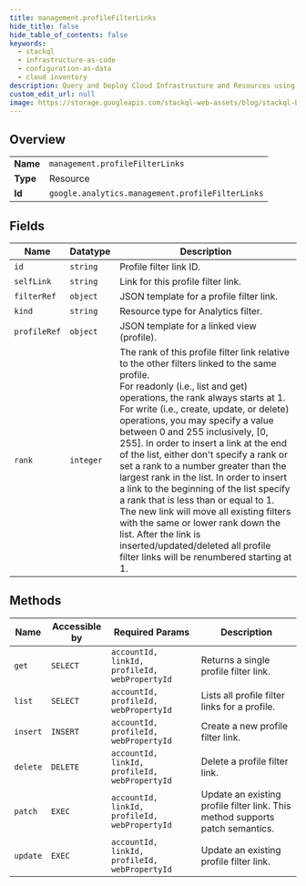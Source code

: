 ```yaml
---
title: management.profileFilterLinks
hide_title: false
hide_table_of_contents: false
keywords:
  - stackql
  - infrastructure-as-code
  - configuration-as-data
  - cloud inventory
description: Query and Deploy Cloud Infrastructure and Resources using SQL
custom_edit_url: null
image: https://storage.googleapis.com/stackql-web-assets/blog/stackql-blog-post-featured-image.png
---
```

  
    

## Overview
<table><tbody>
<tr><td><b>Name</b></td><td><code>management.profileFilterLinks</code></td></tr>
<tr><td><b>Type</b></td><td>Resource</td></tr>
<tr><td><b>Id</b></td><td><code>google.analytics.management.profileFilterLinks</code></td></tr>
</tbody></table>

## Fields
| Name | Datatype | Description |
| ---- | -------- | ----------- |
| `id` | `string` | Profile filter link ID. |
| `selfLink` | `string` | Link for this profile filter link. |
| `filterRef` | `object` | JSON template for a profile filter link. |
| `kind` | `string` | Resource type for Analytics filter. |
| `profileRef` | `object` | JSON template for a linked view (profile). |
| `rank` | `integer` | The rank of this profile filter link relative to the other filters linked to the same profile.<br />For readonly (i.e., list and get) operations, the rank always starts at 1.<br />For write (i.e., create, update, or delete) operations, you may specify a value between 0 and 255 inclusively, [0, 255]. In order to insert a link at the end of the list, either don't specify a rank or set a rank to a number greater than the largest rank in the list. In order to insert a link to the beginning of the list specify a rank that is less than or equal to 1. The new link will move all existing filters with the same or lower rank down the list. After the link is inserted/updated/deleted all profile filter links will be renumbered starting at 1. |
## Methods
| Name | Accessible by | Required Params | Description |
| ---- | ------------- | --------------- | ----------- |
| `get` | `SELECT` | `accountId, linkId, profileId, webPropertyId` | Returns a single profile filter link. |
| `list` | `SELECT` | `accountId, profileId, webPropertyId` | Lists all profile filter links for a profile. |
| `insert` | `INSERT` | `accountId, profileId, webPropertyId` | Create a new profile filter link. |
| `delete` | `DELETE` | `accountId, linkId, profileId, webPropertyId` | Delete a profile filter link. |
| `patch` | `EXEC` | `accountId, linkId, profileId, webPropertyId` | Update an existing profile filter link. This method supports patch semantics. |
| `update` | `EXEC` | `accountId, linkId, profileId, webPropertyId` | Update an existing profile filter link. |
